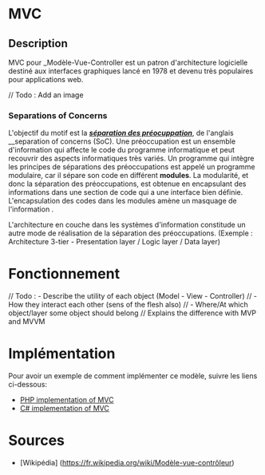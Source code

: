 # MVC
## Description
MVC pour _Modèle-Vue-Controller est un patron d'architecture logicielle destiné aux interfaces graphiques lancé en 1978 et devenu très populaires pour applications web.

// Todo : Add an image

### Separations of Concerns
L'objectif du motif est la [___séparation des préocuppation___](https://fr.wikipedia.org/wiki/Séparation_des_préoccupations), de l'anglais __separation of concerns (SoC). Une préoccupation est un ensemble d'information qui affecte le code du programme informatique et peut recouvrir des aspects informatiques très variés.
Un programme qui intègre les principes de séparations des préoccupations est appelé un programme modulaire, car il sépare son code en différent __modules__. La modularité, et donc la séparation des préoccupations, est obtenue en encapsulant des informations dans une section de code qui a une interface bien définie. L'encapsulation des codes dans les modules amène un masquage de l'information .

L'architecture en couche dans les systèmes d'information constitude un autre mode de réalisation de la séparation des préoccupations. (Exemple : Architecture 3-tier - Presentation layer / Logic layer / Data layer)


# Fonctionnement

// Todo : - Describe the utility of each object (Model - View - Controller)
// - How they interact each other (sens of the flesh also)
// - Where/At which object/layer some object should belong
// Explains the difference with MVP and MVVM

# Implémentation
Pour avoir un exemple de comment implémenter ce modèle, suivre les liens ci-dessous:
- [PHP implementation of MVC]()
- [C# implementation of MVC]()



# Sources
- [Wikipédia] (https://fr.wikipedia.org/wiki/Modèle-vue-contrôleur)